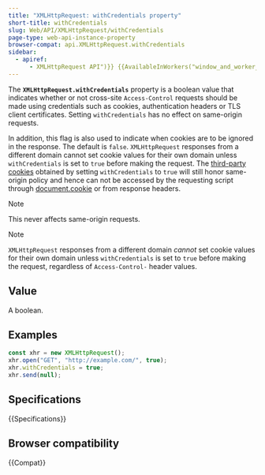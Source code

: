 ```yaml
---
title: "XMLHttpRequest: withCredentials property"
short-title: withCredentials
slug: Web/API/XMLHttpRequest/withCredentials
page-type: web-api-instance-property
browser-compat: api.XMLHttpRequest.withCredentials
sidebar:
  - apiref:
      - XMLHttpRequest API")}} {{AvailableInWorkers("window_and_worker_except_service
---
```


The **`XMLHttpRequest.withCredentials`** property is a boolean value that indicates whether or not cross-site `Access-Control` requests should be made using credentials such as cookies, authentication headers or TLS client certificates. Setting `withCredentials` has no effect on same-origin requests.

In addition, this flag is also used to indicate when cookies are to be ignored in the response. The default is `false`. `XMLHttpRequest` responses from a different domain cannot set cookie values for their own domain unless `withCredentials` is set to `true` before making the request. The [third-party cookies](/en-US/docs/Web/Privacy/Guides/Third-party_cookies) obtained by setting `withCredentials` to `true` will still honor same-origin policy and hence can not be accessed by the requesting script through [document.cookie](/en-US/docs/Web/API/Document/cookie) or from response headers.

> [!NOTE]
> This never affects same-origin requests.

> [!NOTE]
> `XMLHttpRequest` responses from a different domain _cannot_ set cookie values for their own domain unless `withCredentials` is set to `true` before making the request, regardless of `Access-Control-` header values.

## Value

A boolean.

## Examples

```js
const xhr = new XMLHttpRequest();
xhr.open("GET", "http://example.com/", true);
xhr.withCredentials = true;
xhr.send(null);
```

## Specifications

{{Specifications}}

## Browser compatibility

{{Compat}}
